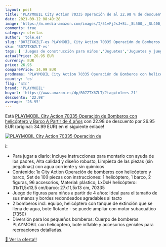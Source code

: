 ```yaml
---
layout: post
title: 'PLAYMOBIL City Action 70335 Operación de al 22.98 % de descuento'
date: 2021-09-12 08:49:28
image: 'https://m.media-amazon.com/images/I/51vFjJsJ+SL._SL500_._SL400_.jpg'
comments: true
category: ofertas
author: 'tole.es'
slug: 'B07ZTX6ZLT-es PLAYMOBIL City Action 70335 Operación de Bomberos con...'
sku: 'B07ZTX6ZLT-es'
tags: [ 'Juegos de construcción para niños','Juguetes','Juguetes y juegos','Sets de construcción','playmobil', ]
actualPrice: 26.95 EUR
currency: EUR
price: 26.95
comparePrice: 34.99 EUR
prodname: 'PLAYMOBIL City Action 70335 Operación de Bomberos con helicóptero y Barco  A Partir de 4 años'
country: 'es'
flag: '🇪🇸'
brand: 'PLAYMOBIL'
buyurl: 'https://www.amazon.es/dp/B07ZTX6ZLT/?tag=tolees-21'
descuento: '22.98'
average: '26.95'
---
```


Está [PLAYMOBIL City Action 70335 Operación de Bomberos con helicóptero y Barco  A Partir de 4 años](https://www.amazon.es/dp/B07ZTX6ZLT/?tag=tolees-21) con 22.98 de descuento por 26.95 EUR (original: 34.99 EUR) en el siguiente enlace!

[![PLAYMOBIL City Action 70335 Operación de](https://m.media-amazon.com/images/I/51vFjJsJ+SL._SL500_._SL400_.jpg)](https://www.amazon.es/dp/B07ZTX6ZLT/?tag=tolees-21)

ℹ️:

- Para jugar a diario: Incluye instrucciones para montarlo con ayuda de los padres, Alta calidad y diseño robusto, Limpieza de las piezas (sin pegatinas) con agua corriente y sin químicos
- Contenido: 1x City Action Operación de bomberos con helicóptero y barco, Set de 100 piezas con instrucciones: 1 helicóptero, 1 barco, 2 figuras, 96 accesorios, Material: plástico, LxDxH helicóptero: 31x11,5x13,5 cm/barco: 27x11,5x13 cm, 70335
- Juego de figuras para niños a partir de 4 años: Ideal para el tamaño de sus manos y bordes redondeados agradables al tacto
- 2 bomberos incl. equipo, helicóptero con tanque de extinción que se llena de agua, bote flotante - se puede ampliar con motor subacuático (7350)
- Diversión para los pequeños bomberos: Cuerpo de bomberos PLAYMOBIL con helicóptero, bote inflable y accesorios geniales para recreaciones detalladas.

[🛒 Ver la oferta!!](https://www.amazon.es/dp/B07ZTX6ZLT/?tag=tolees-21)
